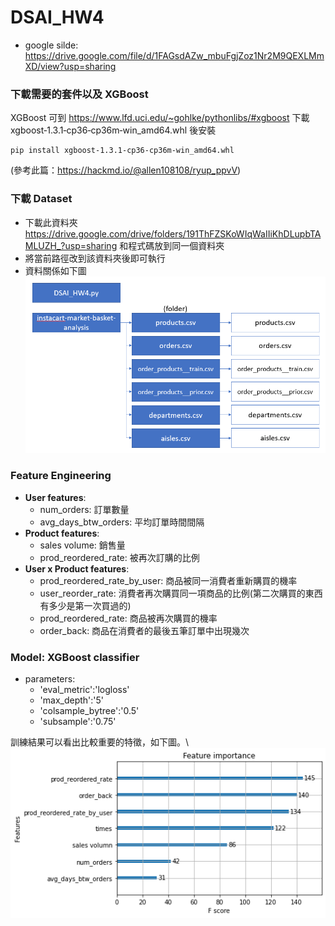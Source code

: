 # DSAI_HW4

- google silde: https://drive.google.com/file/d/1FAGsdAZw_mbuFgjZoz1Nr2M9QEXLMmXD/view?usp=sharing

### 下載需要的套件以及 XGBoost
XGBoost 可到 https://www.lfd.uci.edu/~gohlke/pythonlibs/#xgboost 下載 xgboost‑1.3.1‑cp36‑cp36m‑win_amd64.whl 後安裝

```
pip install xgboost‑1.3.1‑cp36‑cp36m‑win_amd64.whl
```
(參考此篇：https://hackmd.io/@allen108108/ryup_ppvV)


### 下載 Dataset
- 下載此資料夾 https://drive.google.com/drive/folders/191ThFZSKoWIqWaIIiKhDLupbTAMLUZH_?usp=sharing 和程式碼放到同一個資料夾
- 將當前路徑改到該資料夾後即可執行
- 資料關係如下圖
![image](https://github.com/P76094046/DSAI_HW4/blob/main/images/%E6%93%B7%E5%8F%96.PNG)

### Feature Engineering
- **User features**: 
  - num_orders: 訂單數量
  - avg_days_btw_orders: 平均訂單時間間隔
- **Product features**:
  -  sales volume: 銷售量
  - prod_reordered_rate: 被再次訂購的比例
- **User x Product features**:
  - prod_reordered_rate_by_user: 商品被同一消費者重新購買的機率
  - user_reorder_rate: 消費者再次購買同一項商品的比例(第二次購買的東西有多少是第一次買過的)
  - prod_reordered_rate: 商品被再次購買的機率
  - order_back: 商品在消費者的最後五筆訂單中出現幾次

### Model: XGBoost classifier
- parameters:
  - 'eval_metric':'logloss'
  - 'max_depth':'5'
  - 'colsample_bytree':'0.5'
  - 'subsample':'0.75'  
 
訓練結果可以看出比較重要的特徵，如下圖。\\
![image](https://github.com/P76094046/DSAI_HW4/blob/main/images/%E4%B8%8B%E8%BC%89.png)



